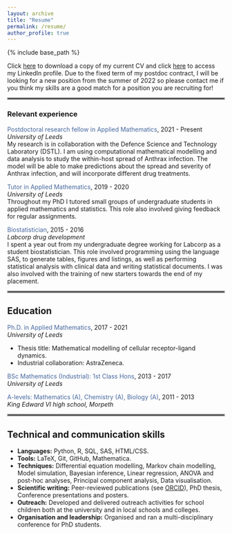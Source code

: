 ```yaml
---
layout: archive
title: "Resume"
permalink: /resume/
author_profile: true
---
```


{% include base_path %}

Click [here](/files/Polly_Jeffrey_CV_January_2022.pdf) to download a copy of my current CV and click [here](https://www.linkedin.com/in/polly-anne-jeffrey/) to access my LinkedIn profile. Due to the fixed term of my postdoc contract, I will be looking for a new position from the summer of 2022 so please contact me if you think my skills are a good match for a position you are recruiting for! 

<hr style="border:2px solid gray">

### Relevant experience  
<span style="color:#47689e">Postdoctoral research fellow in Applied Mathematics</span>, 2021 - Present  
*University of Leeds*  
My research is in collaboration with the Defence Science and Technology Laboratory (DSTL). I am using computational mathematical modelling and data analysis to study the within-host spread of Anthrax infection. The model will be able to make predictions about the spread and severity of Anthrax infection, and will incorporate different drug treatments.

<span style="color:#47689e">Tutor in Applied Mathematics</span>, 2019 - 2020  
*University of Leeds*  
Throughout my PhD I tutored small groups of undergraduate students in applied mathematics and statistics. This role also involved giving feedback for regular assignments.

<span style="color:#47689e">Biostatistician</span>, 2015 - 2016  
*Labcorp drug development*  
I spent a year out from my undergraduate degree working for Labcorp as a student biostatistician. This role involved programming using the language SAS, to generate tables, figures and listings, as well as performing statistical analysis with clinical data and writing statistical documents. I was also involved with the training of new starters towards the end of my placement.

<hr style="border:2px solid gray">

## Education  
<span style="color:#47689e">Ph.D. in Applied Mathematics</span>, 2017 - 2021  
*University of Leeds*
 * Thesis title: Mathematical modelling of cellular receptor-ligand dynamics.
 * Industrial collaboration: AstraZeneca.

<span style="color:#47689e">BSc Mathematics (Industrial): 1st Class Hons</span>, 2013 - 2017  
*University of Leeds*  

<span style="color:#47689e">A-levels: Mathematics (A), Chemistry (A), Biology (A)</span>, 2011 - 2013  
*King Edward VI high school, Morpeth*

<hr style="border:2px solid gray">

## Technical and communication skills  
 * **Languages:** Python, R, SQL, SAS, HTML/CSS.
 * **Tools:** LaTeX, Git, GitHub, Mathematica.
 * **Techniques:** Differential equation modelling, Markov chain modelling, Model simulation, Bayesian inference, Linear regression, ANOVA and post-hoc analyses, Principal component analysis, Data visualisation.
 * **Scientific writing:** Peer-reviewed publications (see [ORCID](https://orcid.org/0000-0001-6476-0402)), PhD thesis, Conference presentations and posters.
 * **Outreach:** Developed and delivered outreach activities for school children both at the university and in local schools and colleges.
 * **Organisation and leadership:** Organised and ran a multi-disciplinary conference for PhD students.

